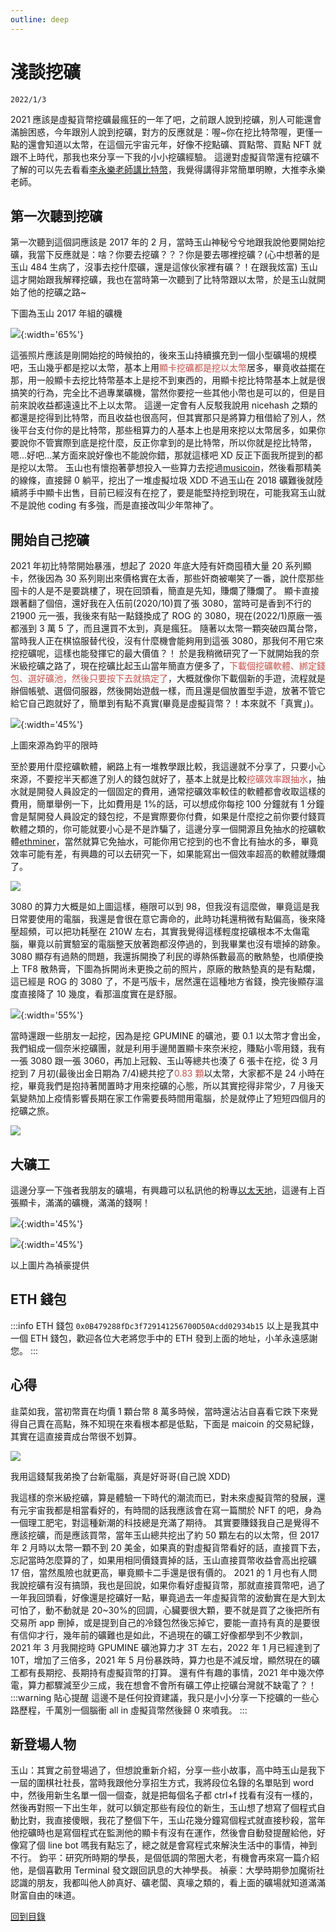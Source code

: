 ```yaml
---
outline: deep
---
```


# 淺談挖礦

`2022/1/3`

2021 應該是虛擬貨幣挖礦最瘋狂的一年了吧，之前跟人說到挖礦，別人可能還會滿臉困惑，今年跟別人說到挖礦，對方的反應就是：喔~你在挖比特幣喔，更懂一點的還會知道以太幣，在這個元宇宙元年，好像不挖點礦、買點幣、買點 NFT 就跟不上時代，那我也來分享一下我的小小挖礦經驗。
這邊對虛擬貨幣還有挖礦不了解的可以先去看看[李永樂老師講比特幣](https://www.youtube.com/watch?v=g_fSistU3MQ&ab_channel=%E6%9D%8E%E6%B0%B8%E4%B9%90%E8%80%81%E5%B8%88)，我覺得講得非常簡單明瞭，大推李永樂老師。

## 第一次聽到挖礦

第一次聽到這個詞應該是 2017 年的 2 月，當時玉山神秘兮兮地跟我說他要開始挖礦，我當下反應就是：啥？你要去挖礦？？？你是要去哪裡挖礦？(心中想著的是玉山 484 生病了，沒事去挖什麼礦，還是這傢伙家裡有礦？！在跟我炫富)
玉山這才開始跟我解釋挖礦，我也在當時第一次聽到了比特幣跟以太幣，於是玉山就開始了他的挖礦之路~

下圖為玉山 2017 年組的礦機

![](https://i.imgur.com/vAm0wWi.png){:width='65%'}

這張照片應該是剛開始挖的時候拍的，後來玉山持續擴充到一個小型礦場的規模吧，玉山幾乎都是挖以太幣，基本上用<font v-pre color="#c2534c">顯卡挖礦都是挖以太幣</font>居多，畢竟收益擺在那，用一般顯卡去挖比特幣基本上是挖不到東西的，用顯卡挖比特幣基本上就是很搞笑的行為，完全比不過專業礦機，當然你要挖一些其他小幣也是可以的，但是目前來說收益都遠遠比不上以太幣。
這邊一定會有人反駁我說用 nicehash 之類的都還是挖得到比特幣，而且收益也很高阿，但其實那只是將算力租借給了別人，然後平台支付你的是比特幣，那些租算力的人基本上也是用來挖以太幣居多，如果你要說你不管實際到底是挖什麼，反正你拿到的是比特幣，所以你就是挖比特幣，嗯...好吧...某方面來說好像也不能說你錯，那就這樣吧 XD 反正下面我所提到的都是挖以太幣。
玉山也有懷抱著夢想投入一些算力去挖過[musicoin](https://coinmarketcap.com/zh-tw/currencies/musicoin/)，然後看那精美的線條，直接歸 0 躺平，挖出了一堆虛擬垃圾 XDD
不過玉山在 2018 礦難後就陸續將手中顯卡出售，目前已經沒有在挖了，要是能堅持挖到現在，可能我寫玉山就不是說他 coding 有多強，而是直接改叫少年幣神了。

## 開始自己挖礦

2021 年初比特幣開始暴漲，想起了 2020 年底大陸有奸商囤積大量 20 系列顯卡，然後因為 30 系列剛出來價格實在太香，那些奸商被嘲笑了一番，說什麼那些囤卡的人是不是要跳樓了，現在回頭看，簡直是先知，賺爛了賺爛了。
顯卡直接跟著翻了個倍，還好我在入伍前(2020/10)買了張 3080，當時可是香到不行的 21900 元一張，我後來有貼一點錢換成了 ROG 的 3080，現在(2022/1)原廠一張都漲到 3 萬 5 了，而且還買不太到，真是瘋狂。
隨著以太幣一顆突破四萬台幣，當時我人正在棋協服替代役，沒有什麼機會能夠用到這張 3080，那我何不用它來挖挖礦呢，這樣也能發揮它的最大價值？！
於是我稍微研究了一下就開始我的奈米級挖礦之路了，現在挖礦比起玉山當年簡直方便多了，<font v-pre color="#c2534c">下載個挖礦軟體、綁定錢包、選好礦池，然後只要按下去就搞定了</font>，大概就像你下載個新的手遊，流程就是辦個帳號、選個伺服器，然後開始遊戲一樣，而且還是個放置型手遊，放著不管它給它自己跑就好了，簡單到有點不真實(畢竟是虛擬貨幣？！本來就不「真實」)。

![](https://i.imgur.com/UEZ7psr.png){:width='45%'}

上圖來源為鈞平的限時

至於要用什麼挖礦軟體，網路上有一堆教學跟比較，我這邊就不分享了，只要小心來源，不要挖半天都進了別人的錢包就好了，基本上就是比較<font v-pre color="#c2534c">挖礦效率跟抽水</font>，抽水就是開發人員設定的一個固定的費用，通常挖礦效率較佳的軟體都會收取這樣的費用，簡單舉例一下，比如費用是 1%的話，可以想成你每挖 100 分鐘就有 1 分鐘會是幫開發人員設定的錢包挖，不是實際要你付費，如果是什麼挖之前你要付錢買軟體之類的，你可能就要小心是不是詐騙了，這邊分享一個開源且免抽水的挖礦軟體[ethminer](https://github.com/ethereum-mining/ethminer)，當然就算它免抽水，可能你用它挖到的也不會比有抽水的多，畢竟效率可能有差，有興趣的可以去研究一下，如果能寫出一個效率超高的軟體就賺爛了。

![](https://i.imgur.com/vFktrWR.png)

3080 的算力大概是如上圖這樣，極限可以到 98，但我沒有這麼做，畢竟這是我日常要使用的電腦，我還是會很在意它壽命的，此時功耗還稍微有點偏高，後來降壓超頻，可以把功耗壓在 210W 左右，其實我覺得這樣輕度挖礦根本不太傷電腦，畢竟以前實驗室的電腦整天放著跑都沒停過的，到我畢業也沒有壞掉的跡象。
3080 顯存有過熱的問題，我還拆開換了利民的導熱係數最高的散熱墊，也順便換上 TF8 散熱膏，下圖為拆開尚未更換之前的照片，原廠的散熱墊真的是有點爛，這已經是 ROG 的 3080 了，不是丐版卡，居然還在這種地方省錢，換完後顯存溫度直接降了 10 幾度，看那溫度實在是舒服。

![](https://i.imgur.com/Hl9kFJq.jpg){:width='55%'}

當時還跟一些朋友一起挖，因為是挖 GPUMINE 的礦池，要 0.1 以太幣才會出金，我們組成一個奈米挖礦團，就是利用手邊閒置顯卡來奈米挖，賺點小零用錢，我有一張 3080 跟一張 3060，再加上冠毅、玉山等總共也湊了 6 張卡在挖，從 3 月挖到 7 月初(最後出金日期為 7/4)總共挖了<font v-pre color="#c2534c">0.83 顆</font>以太幣，大家都不是 24 小時在挖，畢竟我們是抱持著閒置時才用來挖礦的心態，所以其實挖得非常少，7 月後天氣變熱加上疫情影響長期在家工作需要長時間用電腦，於是就停止了短短四個月的挖礦之旅。

![](https://i.imgur.com/TKEFYa3.png)

## 大礦工

這邊分享一下強者我朋友的礦場，有興趣可以私訊他的粉專[以太天地](https://www.facebook.com/%E4%BB%A5%E5%A4%AA%E5%A4%A9%E5%9C%B0-102058415622903)，這邊有上百張顯卡，滿滿的礦機，滿滿的錢啊！

![](https://i.imgur.com/4kksAsH.jpg){:width='45%'}

![](https://i.imgur.com/QOUz1P2.jpg){:width='45%'}

以上圖片為禎豪提供

## ETH 錢包

:::info ETH 錢包
`0x0B479288fDc3f729141256700D50Acdd02934b15`
以上是我其中一個 ETH 錢包，歡迎各位大老將您手中的 ETH 發到上面的地址，小羊永遠感謝您。
:::

## 心得

韭菜如我，當初幣賣在均價 1 顆台幣 8 萬多時候，當時還沾沾自喜看它跌下來覺得自己賣在高點，殊不知現在來看根本都是低點，下面是 maicoin 的交易紀錄，其實在這直接賣成台幣很不划算。

![](https://i.imgur.com/AHVdMcz.png)

我用這錢幫我弟換了台新電腦，真是好哥哥(自己說 XDD)

我這樣的奈米級挖礦，算是體驗一下時代的潮流而已，對未來虛擬貨幣的發展，還有元宇宙我都是相當看好的，有時間的話我應該會在寫一篇關於 NFT 的吧，身為一個理工肥宅，對這種新潮的科技總是充滿了期待。
其實要賺錢我自己是覺得不應該挖礦，而是應該買幣，當年玉山總共挖出了約 50 顆左右的以太幣，但 2017 年 2 月時以太幣一顆不到 20 美金，如果真的對虛擬貨幣看好的話，直接買下去，忘記當時怎麼算的了，如果用相同價錢賣掉的話，玉山直接買幣收益會高出挖礦 17 倍，當然風險也就更高，畢竟顯卡二手還是很有價的。
2021 的 1 月也有人問我說挖礦有沒有搞頭，我也是回說，如果你看好虛擬貨幣，那就直接買幣吧，過了一年我回頭看，好像還是挖礦好一點，畢竟過去一年虛擬貨幣的波動實在是大到太可怕了，動不動就是 20~30%的回調，心臟要很大顆，要不就是買了之後把所有交易所 app 刪掉，或是提到自己的冷錢包然後忘掉它，要能一直持有真的是要很有信仰才行，幾年前的礦難也是如此，不過現在的礦工好像都學到不少教訓，2021 年 3 月我開挖時 GPUMINE 礦池算力才 3T 左右，2022 年 1 月已經達到了 10T，增加了三倍多，2021 年 5 月份暴跌時，算力也是不減反增，顯然現在的礦工都有長期挖、長期持有虛擬貨幣的打算。
還有件有趣的事情，2021 年中幾次停電，算力都驟減至少三成，我在想會不會所有礦工停止挖礦台灣就不缺電了？！
:::warning 貼心提醒
這邊不是任何投資建議，我只是小小分享一下挖礦的一些心路歷程，千萬別一個腦衝 all in 虛擬貨幣然後歸 0 來噴我。
:::

## 新登場人物

玉山：其實之前登場過了，但想說重新介紹，分享一些小故事，高中時玉山是我下一屆的圍棋社社長，當時我跟他分享招生方式，我將段位名錄的名單貼到 word 中，然後用新生名單一個一個查，就是把每個名子都 ctrl+f 找看有沒有一樣的，然後再對照一下出生年，就可以鎖定那些有段位的新生，玉山想了想寫了個程式自動比對，我直接傻眼，我花了整個下午，玉山花幾分鐘寫個程式就直接秒殺，當年他挖礦時也是寫個程式在監測他的顯卡有沒有在運作，然後會自動發提醒給他，好像寫了個 line bot 嗎我有點忘了，總之就是會寫程式來解決生活中的事情，神到不行。
鈞平：研究所時期的學長，是個低調的幣圈大老，有機會再來寫一篇介紹他，是個喜歡用 Terminal 發文跟回訊息的大神學長。
禎豪：大學時期參加魔術社認識的朋友，我都叫他人帥真好、礦老闆、真壕之類的，看上面的礦場就知道滿滿財富自由的味道。

[回到目錄](/chat/)
